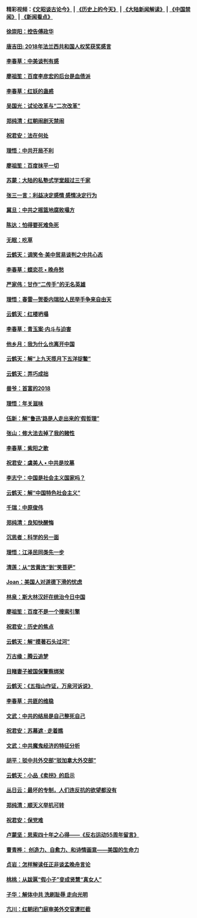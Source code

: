 #### 精彩视频：[《文昭谈古论今》](http://45.32.25.56/wenzhao) | [《历史上的今天》](http://45.32.25.56/today-in-history) | [《大陆新闻解读》](http://45.32.25.56/ntdtv-comedy) | [《中国禁闻》](http://45.32.25.56/ntdtv-news) | [《新闻看点》](http://45.32.25.56/news-insight) 

 #### [徐崇阳：控告傅政华](../pages/nsc993/n11022212.md?t=02031831) 

#### [唐吉田: 2018年法兰西共和国人权奖获奖感言](../pages/nsc993/n11021537.md?t=02031831) 

#### [李春草：中美谈判有感](../pages/nsc993/n11019776.md?t=02031831) 

#### [廖祖笙：百度李彦宏的后台是血债派](../pages/nsc993/n11019767.md?t=02031831) 

#### [李春草：红妖的蛊惑](../pages/nsc993/n11017095.md?t=02031831) 

#### [吴国光：试论改革与“二次改革”](../pages/nsc993/n11017055.md?t=02031831) 

#### [郑纯清：红朝闹剧天禁闹](../pages/nsc993/n11017030.md?t=02031831) 

#### [祝君安：法在何处](../pages/nsc993/n11017021.md?t=02031831) 

#### [理悟：中共开局不利](../pages/nsc993/n11016938.md?t=02031831) 

#### [廖祖笙：百度抹平一切](../pages/nsc993/n11014925.md?t=02031831) 

#### [苏蒙：大陆的私塾式学堂超过三千家](../pages/nsc993/n11014334.md?t=02031831) 

#### [张三一言：利益决定感情 感情决定行为](../pages/nsc993/n11012463.md?t=02031831) 

#### [冀旦：中共之摇篮地腐败塌方](../pages/nsc993/n11009533.md?t=02031831) 

#### [陈达：怕得要死难免死](../pages/nsc993/n11009520.md?t=02031831) 

#### [无眠：吃草](../pages/nsc993/n11007940.md?t=02031831) 

#### [云鹤天：调笑令‧美中贸易谈判之中共心态](../pages/nsc993/n11007670.md?t=02031831) 

#### [李春草：蝶恋花  •  晚舟愁](../pages/nsc993/n11006605.md?t=02031831) 

#### [严家伟：甘作“二传手”的无名英雄](../pages/nsc993/n11005340.md?t=02031831) 

#### [理悟：春雷—贺委内瑞拉人民举手争来自由天](../pages/nsc993/n11005334.md?t=02031831) 

#### [云鹤天：红楼坍塌](../pages/nsc993/n11005318.md?t=02031831) 

#### [李春草：青玉案·内斗与迫害](../pages/nsc993/n11005306.md?t=02031831) 

#### [他乡月：我为什么也离开中国](../pages/nsc993/n11003553.md?t=02031831) 

#### [云鹤天：解“上九天揽月下五洋捉鳖”](../pages/nsc993/n11000750.md?t=02031831) 

#### [云鹤天：弄巧成拙](../pages/nsc993/n11000722.md?t=02031831) 

#### [兽爷：首富的2018](../pages/nsc993/n11000693.md?t=02031831) 

#### [理悟：年关滋味](../pages/nsc993/n10998847.md?t=02031831) 

#### [伍新：解“鲁迅‘路是人走出来的’假哲理”](../pages/nsc993/n10998777.md?t=02031831) 

#### [张山：修大法去掉了我的赌性](../pages/nsc993/n10997702.md?t=02031831) 

#### [李春草：紫阳之歌](../pages/nsc993/n10997679.md?t=02031831) 

#### [祝君安：虞美人 • 中共是坟墓](../pages/nsc993/n10996090.md?t=02031831) 

#### [李志宁：中国是社会主义国家吗？](../pages/nsc993/n10996097.md?t=02031831) 

#### [云鹤天：解“中国特色社会主义”](../pages/nsc993/n10996043.md?t=02031831) 

#### [千瑞：中原俊伟](../pages/nsc993/n10995401.md?t=02031831) 

#### [郑纯清：良知快醒悔](../pages/nsc993/n10995385.md?t=02031831) 

#### [沉思者：科学的另一面](../pages/nsc993/n10996074.md?t=02031831) 

#### [理悟：江泽民同类先一步](../pages/nsc993/n10995378.md?t=02031831) 

#### [清莲：从“苦黄连”到“笑菩萨”](../pages/nsc993/n10995466.md?t=02031831) 

#### [Joan：美国人对道德下滑的忧虑](../pages/nsc993/n10995424.md?t=02031831) 

#### [林泉：斯大林汉奸在统治今日中国](../pages/nsc993/n10995210.md?t=02031831) 

#### [廖祖笙：百度不是一个搜索引擎](../pages/nsc993/n10994961.md?t=02031831) 

#### [祝君安：历史的焦点](../pages/nsc993/n10994925.md?t=02031831) 

#### [云鹤天：解“摸著石头过河”](../pages/nsc993/n10993325.md?t=02031831) 

#### [万古缘：腾云追梦](../pages/nsc993/n10993120.md?t=02031831) 

#### [目睹妻子被国保警察绑架](../pages/nsc993/n10991525.md?t=02031831) 

#### [云鹤天：《五指山作证，万泉河诉说》](../pages/nsc993/n10991603.md?t=02031831) 

#### [李春草：共匪的维稳](../pages/nsc993/n10991348.md?t=02031831) 

#### [文武：中共的结局是自己整死自己](../pages/nsc993/n10989899.md?t=02031831) 

#### [祝君安：苏幕遮 · 走着瞧](../pages/nsc993/n10988901.md?t=02031831) 

#### [文武：中共魔鬼经济的特征分析](../pages/nsc993/n10987387.md?t=02031831) 

#### [胡平：驳中共外交部“驳加拿大外交部”](../pages/nsc993/n10987378.md?t=02031831) 

#### [云鹤天：小品《卖拐》的启示](../pages/nsc993/n10984392.md?t=02031831) 

#### [丛日云：最坏的专制，人们连反抗的欲望都没有](../pages/nsc993/n10984377.md?t=02031831) 

#### [郑纯清：顺天义举机可转](../pages/nsc993/n10984369.md?t=02031831) 

#### [祝君安：保党难](../pages/nsc993/n10984362.md?t=02031831) 

#### [卢蒙坚：思索四十年之心得——《反右运动55周年留言》](../pages/nsc993/n10984355.md?t=02031831) 

#### [曹青桦： 创造力、自愈力、和诗情画意——美国的生命力](../pages/nsc993/n10984216.md?t=02031831) 

#### [贞岩：怎样解读任正非谈孟晚舟言论](../pages/nsc993/n10984650.md?t=02031831) 

#### [桃桃：从跋扈“假小子”变成贤慧“真女人”](../pages/nsc993/n10984416.md?t=02031831) 

#### [子华：解体中共 洗刷耻辱 走向光明](../pages/nsc993/n10984019.md?t=02031831) 

#### [亢川：红朝闭门庭审美外交官遭拦截](../pages/nsc993/n10984050.md?t=02031831) 

